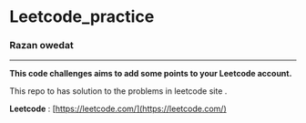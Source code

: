# Leetcode_practice

### Razan owedat 


---

****This code challenges aims to add some points to your Leetcode account.****



This repo to  has solution to the problems in leetcode site  .

**Leetcode** : [https://leetcode.com/](https://leetcode.com/)

